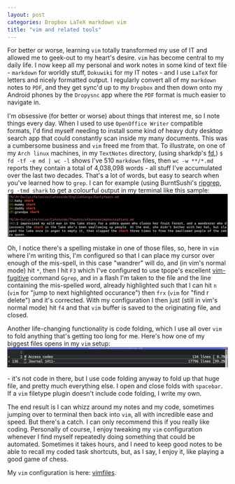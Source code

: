 ```yaml
---
layout: post
categories: Dropbox LaTeX markdown vim
title: "vim and related tools"
---
```


For better or worse, learning `vim` totally transformed my use of IT and allowed me to geek-out to my heart's desire. `vim` has become central to my daily life. I now keep all my personal and work notes in some kind of text file - `markdown` for worldly stuff, `Dokuwiki` for my IT notes - and I use `LaTeX` for letters and nicely formatted output. I regularly convert all of my `markdown` notes to `PDF`, and they get sync'd up to my `Dropbox` and then down onto my Android phones by the `Dropysnc` app where the `PDF` format is much easier to navigate in.

I'm obsessive (for better or worse) about things that interest me, so I note things every day. When I used to use `OpenOffice Writer` compatible formats, I'd find myself needing to install some kind of heavy duty desktop search app that could constantly scan inside my many documents. This was a cumbersome business and `vim` freed me from that. To illustrate, on one of my `Arch linux` machines, in my `TextNotes` directory, (using sharkdp's [fd](https://github.com/sharkdp/fd),) `$ fd -tf -e md | wc -l` shows I've 510 `markdown` files, then `wc -w **/*.md` reports they contain a total of 4,038,098 words - all stuff I've accumulated over the last two decades. That's a lot of words, but easy to search when you've learned how to `grep`. I can for example (using BurntSushi's [ripgrep](https://github.com/BurntSushi/ripgrep), `rg -tmd shark` to get a colourful output in my terminal like this sample: ![ripgrep for shark](/assets/2023-01-25-vim_and_related_tools/1-shark.jpg)

Oh, I notice there's a spelling mistake in one of those files, so, here in `vim` where I'm writing this, I'm configured so that I can place my cursor over enough of the mis-spell, in this case "wandrer" will do, and (in vim's normal mode) hit `*`, then I hit `F3` which I've configured to use tpope's excellent [vim-fugitive](https://github.com/tpope/vim-fugitive) command `Ggrep`, and in a flash I'm taken to the file and the line containing the mis-spelled word, already highlighted such that I can hit `n` (`vim` for "jump to next highlighted occurance") then `frx` (`vim` for "find r delete") and it's corrected. With my configuration I then just (still in vim's normal mode) hit `f4` and that `vim` buffer is saved to the originating file, and closed.

Another life-changing functionality is code folding, which I use all over `vim` to fold anything that's getting too long for me. Here's how one of my biggest files opens in my `vim` setup: ![Private notes folded up](/assets/2023-01-25-vim_and_related_tools/2-Private.jpg)

\- it's not code in there, but I use code folding anyway to fold up that huge file, and pretty much everything else. I open and close folds with `spacebar`. If a `vim` filetype plugin doesn't include code folding, I write my own.

The end result is I can whizz around my notes and my code, sometimes jumping over to terminal then back into `vim`, all with incredible ease and speed. But there's a catch. I can only recommend this if you really like coding. Personally of course, I enjoy tweaking my `vim` configuration whenever I find myself repeatedly doing something that could be automated. Sometimes it takes hours, and I need to keep good notes to be able to recall my coded task shortcuts, but, as I say, I enjoy it, like playing a good game of chess.

My `vim` configuration is here: [vimfiles](https://github.com/harriott/vimfiles).

